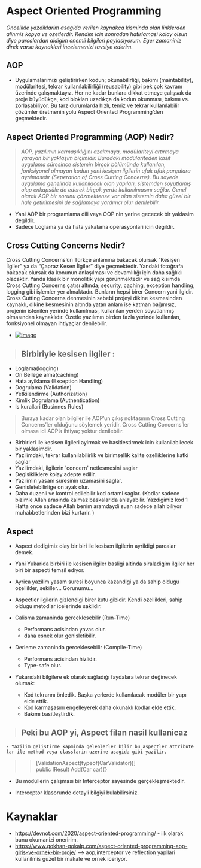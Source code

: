 # Aspect Oriented Programming


*Oncelikle yazdiklarim asagida verilen kaynakca kisminda olan linklerden alinmis kopya ve ozetlerdir. Kendim icin sonradan hatirlamasi kolay olsun diye parcalardan aldigim onemli bilgileri paylasiyorum. Eger zamaniniz direk varsa kaynaklari incelemenizi tavsiye ederim.*

## AOP

 - Uygulamalarımızı geliştirirken kodun; okunabilirliği, bakımı (maintability), modülaritesi, tekrar kullanılabilirliği (reusability) gibi pek çok kavram üzerinde çalışmaktayız. Her ne kadar bunlara dikkat etmeye çalışsak da proje büyüdükçe, kod blokları uzadıkça da kodun okunması,  bakımı vs. zorlaşabiliyor. Bu tarz durumlarda hızlı, temiz ve tekrar kullanılabilir çözümler üretmenin yolu Aspect Oriented Programming’den geçmektedir.

## Aspect Oriented Programming (AOP) Nedir?
>*AOP, yazılımın karmaşıklığını azaltmaya, modülariteyi artırmaya yarayan bir yaklaşım biçimidir. Buradaki modülariteden kasıt uygulama süresince sistemin birçok bölümünde kullanılan, fonksiyonel olmayan kodun yani kesişen ilgilerin ufak ufak parçalara ayrılmasıdır (Seperation of Cross Cutting Concerns). Bu sayede uygulama genelinde kullanılacak olan yapıları, sistemden soyutlamış olup enkapsüle de ederek birçok yerde kullanılmasını sağlar. Genel olarak AOP bir sorunu çözmektense var olan sistemin daha güzel bir hale getirilmesini de sağlamaya yardımcı olur denilebilir.*

- Yani AOP bir programlama dili veya OOP nin yerine gececek bir yaklasim degildir. 
- Sadece Loglama ya da hata yakalama operasyonlari icin degildir.


## Cross Cutting Concerns Nedir?
Cross Cutting Concerns’ün Türkçe anlamına bakacak olursak “Kesişen İlgiler” ya da “Çapraz Kesen İlgiler” diye geçmektedir. Yandaki fotoğrafa bakacak olursak da konunun anlaşılması ve devamlılığı için daha sağlıklı olacaktır. Yanda klasik bir monolitik yapı görünmektedir ve sağ kısımda Cross Cutting Concerns çatısı altında; security, caching, exception handling, logging gibi işlemler yer almaktadır. Bunların hepsi birer Concern yani ilgidir. Cross Cutting Concerns denmesinin sebebi projeyi dikine kesmesinden kaynaklı, dikine kesmesinin altında yatan anlam ise katman bağımsız, projenin istenilen yerinde kullanılması, kullanılan yerden soyutlanmış olmasından kaynaklıdır. Özetle yazılımın birden fazla yerinde kullanılan, fonksiyonel olmayan ihtiyaçlar denilebilir.
- [![Image]()](https://devnot.com/wp-content/uploads/2020/02/l4n_1.png)
> ## Birbiriyle kesisen ilgiler : 
- Loglama(logging)
- On Bellege alma(caching)
- Hata ayiklama (Exception Handling)
- Dogrulama (Validation)
- Yetkilendirme (Authorization)
- Kimlik Dogrulama (Authentication)
- Is kurallari (Businnes Rules) 

> Buraya kadar olan bilgiler ile AOP’un çıkış noktasının Cross Cutting Concerns’ler olduğunu söylemek yeridir. Cross Cutting Concerns’ler olmasa idi AOP’a ihtiyaç yoktur denilebilir.



- Birbirleri ile kesisen ilgileri ayirmak ve basitlestirmek icin kullanilabilecek bir yaklasimdir. 
- Yazilimdaki, tekrar kullanilabilirlik ve birimsellik kalite ozelliklerine katki saglar
- Yazilimdaki, ilgilerin 'concern' netlesmesini saglar
- Degisikliklere kolay adepte edilir.
- Yazilimin yasam suresinin uzamasini saglar.
- Genisletebilirlige on ayak olur.
- Daha duzenli ve kontrol edilebilir kod ortami saglar. (Kodlar sadece bizimle Allah arasinda kalmaz baskalarida anlayabilir. 
Yazdigimiz kod 1 Hafta once sadece Allah benim aramdaydi suan sadece allah biliyor muhabbetlerinden bizi kurtarir. )


## Aspect
 - Aspect dedigimiz olay bir biri ile kesisen ilgilerin ayrildigi parcalar demek. 
 - Yani Yukarida birbiri ile kesisen ilgiler basligi altinda siraladigim ilgiler her biri bir aspecti temsil ediyor.
 - Ayrica yazilim yasam suresi boyunca kazandigi ya da sahip oldugu ozellikler, sekiller... Gorunumu...
- Aspectler ilgilerin gizlendigi birer kutu gibidir. Kendi ozellikleri, sahip oldugu metodlar icelerinde saklidir.
 
 - Calisma zamaninda gerceklesebilir (Run-Time)
    - Performans acisindan yavas olur.
    - daha esnek olur genisletibilir.
 
 - Derleme zamaninda gerceklesebilir (Compile-Time)
    - Performans acisindan hizlidir.
    - Type-safe olur.
    
 - Yukarıdaki bilgilere ek olarak sağladığı faydalara tekrar değinecek olursak:

    - Kod tekrarını önledik. Başka yerlerde kullanılacak modüler bir yapı elde ettik.
    - Kod karmaşasını engelleyerek daha okunaklı kodlar elde ettik.
    - Bakımı basitleştirdik.


> ## Peki bu AOP yi, Aspect filan nasil kullanicaz
    - Yazilim gelistirme kapminda gelenlerler bilir bu aspectler attribute lar ile method veya classlarin uzerine asagida gibi yazilir.
>> [ValidationAspect(typeof(CarValidator))]  
        public IResult Add(Car car){}
- Bu modüllerin çalışması bir Interceptor sayesinde gerçekleşmektedir. 


- Interceptor klasorunde detayli bilgiyi bulabilirsiniz.



# Kaynaklar 
- https://devnot.com/2020/aspect-oriented-programming/ - ilk olarak bunu okumanizi oneririm.
- https://www.gokhan-gokalp.com/aspect-oriented-programming-aop-giris-ve-ornek-bir-proje/ --> aop,interceptor ve reflection yapilari kullanilmis guzel bir makale ve ornek iceriyor.
